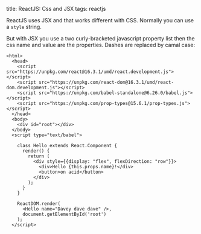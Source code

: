 title: ReactJS: Css and JSX
tags: reactjs

ReactJS uses JSX and that works different with CSS. Normally you can use a `style` string. 

But with JSX you use a two curly-bracketed javascript property list then the css name and value are the properties. Dashes are replaced by camal case:

```
<html>
  <head>
    <script src="https://unpkg.com/react@16.3.1/umd/react.development.js"></script>
    <script src="https://unpkg.com/react-dom@16.3.1/umd/react-dom.development.js"></script>
    <script src="https://unpkg.com/babel-standalone@6.26.0/babel.js"></script>
    <script src="https://unpkg.com/prop-types@15.6.1/prop-types.js"></script>
  </head>
  <body>
    <div id="root"></div>
  </body>
  <script type="text/babel">

    class Hello extends React.Component {
      render() {
        return (
          <div style={{display: "flex", flexDirection: "row"}}>
            <div>Hello {this.props.name}!</div>
            <button>on acid</button>
          </div>
        );
      }
    }

    ReactDOM.render(
      <Hello name="Davey dave dave" />,
      document.getElementById('root')
    );  
  </script>
```
